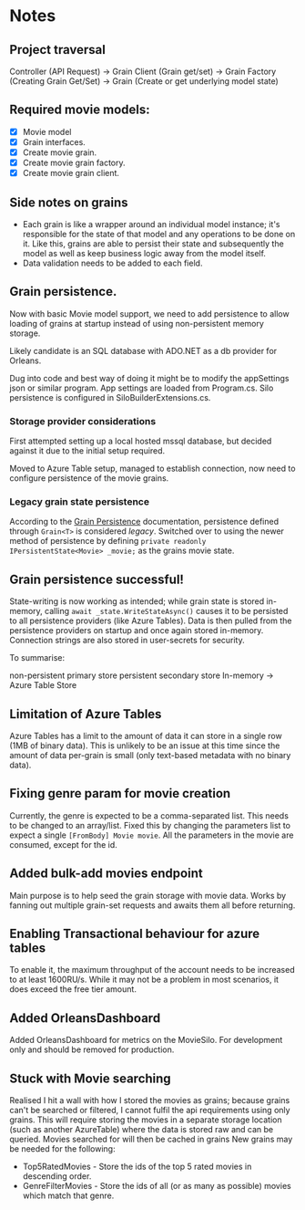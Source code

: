 # Notes

## Project traversal

Controller (API Request) -> Grain Client (Grain get/set) -> Grain Factory (Creating Grain Get/Set) -> Grain (Create or get underlying model state)

## Required movie models:
- [x] Movie model
- [x] Grain interfaces.
- [x] Create movie grain.
- [x] Create movie grain factory.
- [x] Create movie grain client.

## Side notes on grains

* Each grain is like a wrapper around an individual model instance; it's responsible for the state of that model and any operations to be done on it.
  Like this, grains are able to persist their state and subsequently the model as well as keep business logic away from the model itself.
* Data validation needs to be added to each field.

## Grain persistence.

Now with basic Movie model support, we need to add persistence to allow loading of grains at startup instead of using non-persistent memory storage.

Likely candidate is an SQL database with ADO.NET as a db provider for Orleans.

Dug into code and best way of doing it might be to modify the appSettings json or similar program. App settings are loaded from Program.cs.
Silo persistence is configured in SiloBuilderExtensions.cs.

### Storage provider considerations

First attempted setting up a local hosted mssql database, but decided against it due to the initial setup required.

Moved to Azure Table setup, managed to establish connection, now need to configure persistence of the movie grains.

### Legacy grain state persistence

According to the [Grain Persistence](https://dotnet.github.io/orleans/docs/grains/grain_persistence/index.html#recommendations) documentation, persistence defined through `Grain<T>` is considered _legacy_.
Switched over to using the newer method of persistence by defining `private readonly IPersistentState<Movie> _movie;` as the grains movie state.

## Grain persistence successful!

State-writing is now working as intended; while grain state is stored in-memory, calling `await _state.WriteStateAsync()` causes it to be persisted to all persistence providers (like Azure Tables).
Data is then pulled from the persistence providers on startup and once again stored in-memory.
Connection strings are also stored in user-secrets for security.

To summarise:

non-persistent primary store   persistent secondary store
In-memory                   -> Azure Table Store

## Limitation of Azure Tables

Azure Tables has a limit to the amount of data it can store in a single row (1MB of binary data).
This is unlikely to be an issue at this time since the amount of data per-grain is small (only text-based metadata with no binary data).

## Fixing genre param for movie creation

Currently, the genre is expected to be a comma-separated list. This needs to be changed to an array/list.
Fixed this by changing the parameters list to expect a single `[FromBody] Movie movie`. All the parameters in the movie are consumed, except for the id.

## Added bulk-add movies endpoint

Main purpose is to help seed the grain storage with movie data. Works by fanning out multiple grain-set requests and awaits them all before returning.

## Enabling Transactional behaviour for azure tables

To enable it, the maximum throughput of the account needs to be increased to at least 1600RU/s.
While it may not be a problem in most scenarios, it does exceed the free tier amount.

## Added OrleansDashboard

Added OrleansDashboard for metrics on the MovieSilo. For development only and should be removed for production.

## Stuck with Movie searching

Realised I hit a wall with how I stored the movies as grains; because grains can't be searched or filtered, I cannot fulfil the api requirements using only grains.
This will require storing the movies in a separate storage location (such as another AzureTable) where the data is stored raw and can be queried.
Movies searched for will then be cached in grains
New grains may be needed for the following:
- Top5RatedMovies - Store the ids of the top 5 rated movies in descending order.
- GenreFilterMovies - Store the ids of all (or as many as possible) movies which match that genre.
